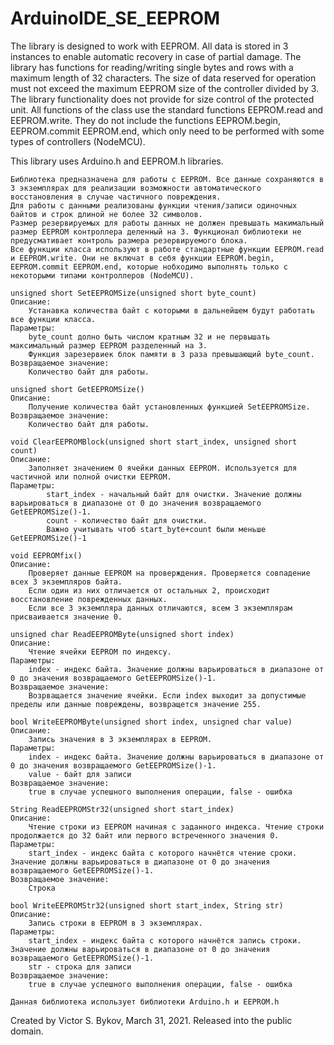 # ArduinoIDE_SE_EEPROM
The library is designed to work with EEPROM. All data is stored in 3 instances to enable automatic recovery in case of partial damage.
The library has functions for reading/writing single bytes and rows with a maximum length of 32 characters.
The size of data reserved for operation must not exceed the maximum EEPROM size of the controller divided by 3. The library functionality does not provide for size control of the protected unit.
All functions of the class use the standard functions EEPROM.read and EEPROM.write. They do not include the functions EEPROM.begin, EEPROM.commit EEPROM.end, which only need to be performed with some types of controllers (NodeMCU).

This library uses Arduino.h and EEPROM.h libraries.


	Библиотека предназначена для работы с EEPROM. Все данные сохраняются в 3 экземплярах для реализации возможности автоматического восстановления в случае частичного повреждения.
	Для работы с данными реализованы функции чтения/записи одиночных байтов и строк длиной не более 32 символов.
	Размер резервируемых для работы данных не должен превышать макимальный размер EEPROM контроллера деленный на 3. Функционал библиотеки не предусмативает контроль размера резервируемого блока. 
	Все функции класса используют в работе стандартные функции EEPROM.read и EEPROM.write. Они не включат в себя функции EEPROM.begin, EEPROM.commit EEPROM.end, которые нобходимо выполнять только с некоторыми типами контроллеров (NodeMCU).
	
	unsigned short SetEEPROMSize(unsigned short byte_count)
	Описание:
		Устанавка количества байт с которыми в дальнейшем будут работать все функции класса.
	Параметры:
		byte_count долно быть числом кратным 32 и не первышать максимальный размер EEPROM разделенный на 3.
		Функция зарезервиек блок памяти в 3 раза превышающий byte_count.
	Возвращаемое значение:
		Количество байт для работы.
	
	unsigned short GetEEPROMSize()
	Описание:
		Получение количества байт установленных функцией SetEEPROMSize. 
	Возвращаемое значение:
		Количество байт для работы.
		
	void ClearEEPROMBlock(unsigned short start_index, unsigned short count)
	Описание:
		Заполняет значением 0 ячейки данных EEPROM. Используется для частичной или полной очистки EEPROM.
	Параметры:
    		start_index - начальный байт для очистки. Значение должны варьироваться в диапазоне от 0 до значения возвращаемого GetEEPROMSize()-1.
    		count - количество байт для очистки.
    		Важно учитывать чтоб start_byte+count были меньше GetEEPROMSize()-1
		
	void EEPROMfix()
	Описание:
		Проверяет данные EEPROM на проверждения. Проверяется совпадение всех 3 экземпляров байта. 
		Если один из них отличается от остальных 2, происходит восстановление поврежденных данных. 
		Если все 3 экземпляра данных отличаются, всем 3 экземплярам присваивается значение 0.

	unsigned char ReadEEPROMByte(unsigned short index)
	Описание:
		Чтение ячейки EEPROM по индексу.
	Параметры:
		index - индекс байта. Значение должны варьироваться в диапазоне от 0 до значения возвращаемого GetEEPROMSize()-1.
	Возвращаемое значение:
		Возрващается значение ячейки. Если index выходит за допустимые пределы или данные повреждены, возвращется значение 255.

	bool WriteEEPROMByte(unsigned short index, unsigned char value)
	Описание:
		Запись значения в 3 экземплярах в EEPROM.
	Параметры:
		index - индекс байта. Значение должны варьироваться в диапазоне от 0 до значения возвращаемого GetEEPROMSize()-1.
		value - байт для записи
	Возвращаемое значение:
		true в случае успешного выполнения операции, false - ошибка
		
	String ReadEEPROMStr32(unsigned short start_index)
	Описание:
		Чтение строки из EEPROM начиная с заданного индекса. Чтение строки продолжается до 32 байт или первого встреченного значения 0.
	Параметры:
		start_index - индекс байта с которого начнётся чтение сроки. Значение должны варьироваться в диапазоне от 0 до значения возвращаемого GetEEPROMSize()-1.
	Возвращаемое значение:
		Строка

	bool WriteEEPROMStr32(unsigned short start_index, String str)
	Описание:
		Запись строки в EEPROM в 3 экземплярах. 
	Параметры:
		start_index - индекс байта с которого начнётся запись строки. Значение должны варьироваться в диапазоне от 0 до значения возвращаемого GetEEPROMSize()-1.
		str - строка для записи
	Возвращаемое значение:
		true в случае успешного выполнения операции, false - ошибка

	Данная библиотека использует библиотеки	Arduino.h и EEPROM.h
	
  Created by Victor S. Bykov, March 31, 2021.
  Released into the public domain.
